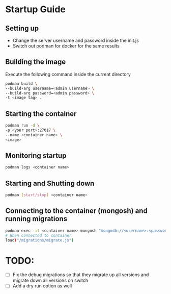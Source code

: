 # Startup Guide

## Setting up
- Change the server username and password inside the init.js
- Switch out podman for docker for the same results

## Building the image

Execute the following command inside the current directory
```sh
podman build \
--build-arg username=<admin username> \
--build-arg password=<admin password> \
-t <image tag> .
```

## Starting the container
```sh
podman run -d \
-p <your port>:27017 \
--name <container name> \
<image>
```

## Monitoring startup
```sh
podman logs <container name>
```

## Starting and Shutting down
```sh
podman [start/stop] <container name>
```

## Connecting to the container (mongosh) and running migrations
```sh
podman exec -it <container name> mongosh "mongodb://<username>:<password>@localhost:27017"
# When connected to container
load("/migrations/migrate.js")
```

# TODO:
- [ ] Fix the debug migrations so that they migrate up all versions and migrate down all versions on switch
- [ ] Add a dry run option as well
